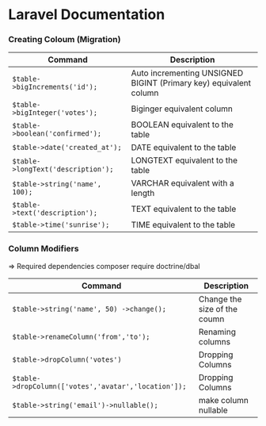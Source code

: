 Laravel Documentation
=====================
### Creating Coloum (Migration)

| Command | Description |
| ------- | ----------- |
| `$table->bigIncrements('id');` | Auto incrementing UNSIGNED BIGINT (Primary key) equivalent column |
| `$table->bigInteger('votes');` | Biginger equivalent column |
| `$table->boolean('confirmed');` | BOOLEAN equivalent to the table |
| `$table->date('created_at');` | DATE equivalent to the table|
| `$table->longText('description');` | LONGTEXT equivalent to the table |
| `$table->string('name', 100);` | VARCHAR equivalent with a length |
| `$table->text('description');` | TEXT equivalent to the table |
| `$table->time('sunrise');` | TIME equivalent to the table |

### Column Modifiers 
=> Required dependencies composer require doctrine/dbal 

| Command | Description |
| ------- | ----------- |
| `$table->string('name', 50) ->change();` | Change the size of the coumn |
| `$table->renameColumn('from','to');` | Renaming columns |
| `$table->dropColumn('votes')` | Dropping Columns |
| `$table->dropColumn(['votes','avatar','location']);` | Dropping Columns |
| `$table->string('email')->nullable();` | make column nullable |
